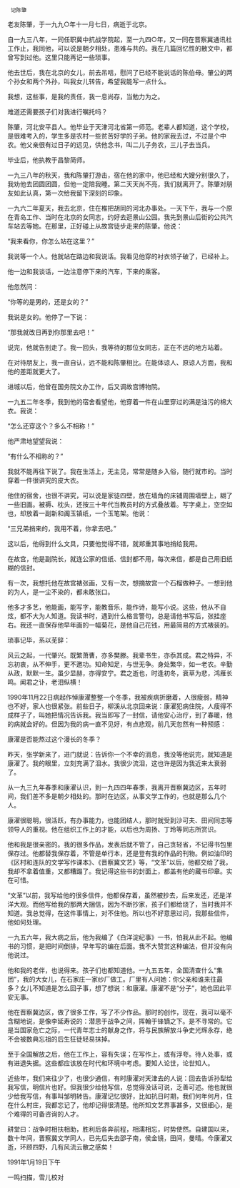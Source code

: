      记陈肇 

  老友陈肇，于一九九○年十一月七日，病逝于北京。 

  自一九三八年，一同任职冀中抗战学院起，至一九四○年，又一同在晋察冀通讯社工作止，我同他，可以说是朝夕相处，患难与共的。我在几篇回忆性的散文中，都曾写到过他。这里只能再记一些琐事。 

  他去世后，我在北京的女儿，前去吊唁，慰问了已经不能说话的陈伯母。肇公的两个孙女和两个外孙，叫我女儿转告，希望我能写一点什么。 

  我想，这些事，是我的责任，我一息尚存，当勉力为之。 

  难道还需要孩子们对我进行嘱托吗？ 

  陈肇，河北安平县人。他毕业于天津河北省第一师范。老辈人都知道，这个学校，是很难考入的，学生多是农村一些贫苦好学的子弟。他的家我去过，不过是个中农。他父亲很有过日子的远见，供他念书，叫二儿子务农，三儿子去当兵。 

  毕业后，他执教于昌黎简师。 

  一九三八年的秋天，我和陈肇打游击，宿在他的家中，他已经和大嫂分别很久了，我劝他去团圆团圆，但他一定陪我睡。第二天天尚不亮，我们就离开了。陈肇对朋友如此认真，第一次给我留下深刻的印象。 

  一九六二年夏天，我去北京，住在椎把胡同的河北办事处。一天下午，我与一个原在青岛工作、当时在北京的女同志，约好去逛景山公园。我先到景山后街的公共汽车站去等她。在那里，正好碰上从故宫徒步走来的陈肇。他说： 

  “我来看你，你怎么站在这里？” 

  我说等一个人。他就站在路边和我说话。我看见他穿的衬衣领子破了，已经补上。 

  他一边和我谈话，一边注意停下来的汽车，下来的乘客。 

  他忽然问： 

  “你等的是男的，还是女的？” 

  我说是女的。他停了一下说： 

  “那我就改日再到你那里去吧！” 

  说完，他就告别走了。我一回头，我等待的那位女同志，正在不远的地方站着。 

  在对待朋友上，我一直自认，远不能和陈肇相比。在能体谅人、原谅人方面，我和他的差距就更大了。 

  进城以后，他曾在国务院文办工作，后又调故宫博物院。 

  一九五二年冬季，我到他的宿舍看望他，他穿着一件在山里穿过的满是油污的棉大衣。我说： 

  “怎么还穿这个？多么不相称！” 

  他严肃地望望我说： 

  “有什么不相称的？” 

  我就不能再往下说了。我在生活上，无主见，常常是随乡入俗，随行就市的。当时穿着一件很讲究的皮大衣。 

  他住的宿舍，也很不讲究，可以说是家徒四壁，放在墙角的床铺周围墙壁上，糊了一些旧画。被褥、枕头，还按三十年代当教员时的方式叠放着。写字桌上，空空如也，却放着一副新和阗玉镇纸，一个玉笔架。他说： 

  “三兄弟捎来的，我用不着，你拿去吧。” 

  这以后，他得到什么文具，只要他觉得不错，就郑重其事地捎给我用。 

  在故宫，他是副院长，就连公家的信纸、信封都不用，每次来信，都是自己用旧纸糊的信封。 

  有一次，我想托他在故宫裱张画，又有一次，想摘故宫一个石榴做种子。一想到他的为人，是一尘不染的，都未敢张口。 

  他多才多艺，他能画，能写字，能教音乐，能作诗，能写小说。这些，他从不自炫，都不大为人知道。我读书时，遇到什么格言警句，总是请他书写后，张挂座右。我还一直保存他早年画的一幅菊花，是他自己花钱，用最简易的方式裱装的。 

  琐事记毕，系以芜辞： 

  风云之起，一代肇兴。既繁萧曹，亦多樊滕。我辈书生，亦忝其成。君之特异，不忘初衷，从不伸手，更不邀功。知命知足，与世无争。身处繁华，如一老农。辛勤从政，默默一生。虽少显赫，亦得安宁。君之逝也，时逢初冬，衰草为悲，鸿雁长鸣。闻君之讣，老泪纵横！ 

  1990年11月22日病起作悼康濯整整一个冬季，我被疾病折磨着，人很瘦弱，精神也不好，家人也很紧张。前些日子，柳溪从北京回来说：康濯犯病住院，人瘦得不成样子了，叫她把情况告诉我。我当即写了一封信，请他安心治疗，到了春暖，他的病就会好的。但因为我的病一直不见好，有点悲观，前几天忽然有一种预感： 

  康濯是否能熬过这个漫长的冬季？ 

  昨天，张学新来了，进门就说：告诉你一个不幸的消息，我没等他说完，就知道是康濯了。我的眼里，立刻充满了泪水。我很少流泪，这也许是因为我近来太衰弱了。 

  从一九三九年春季和康濯认识，到一九四四年春季，我离开晋察冀边区，五年时间，我们差不多是朝夕相处的。那时在边区，从事文学工作的，也就是那么几个人。 

  康濯很聪明，很活跃，有办事能力，也能团结人，那时就受到沙可夫、田间同志等领导人的重视。他在组织工作上的才能，以后也为周扬、丁玲等同志所赏识。 

  他和我是很亲密的。我的很多作品，发表后就不管了，自己贪轻省，不记得书包里保存过。他都替我保存着，不管是单行本，还是登有我的作品的刊物。例如油印的《区村和连队的文学写作课本》、《晋察冀文艺》等，“文革”以后，他都交给了我，我却不拿着值重，又都糟蹋了。我记得这些书的封面上，都盖有他的藏书印章。实在可惜。 

  “文革”以前，我写给他的很多信件，他都保存着，虽然被抄去，后来发还，还是洋洋大观。而他写给我的那两大捆信，因为不断抄家，孩子们都给烧了，当时我并不知道。我总觉得，在这件事情上，对不住他。所以也不好意思过问，我那些信件，他如何处理。 

  一九五六年，我大病之后，他为我编了《白洋淀纪事》一书，怕我从此不起。他编书的习惯，是把时间倒排，早年写的编在后面。我不大赞赏这种编法，但并没有向他说过。 

  他和我的老伴，也说得来。孩子们也都知道他。一九五五年，全国清查什么“集团”，我的大女儿，在石家庄一家纱厂做工。厂里有人问她：你父亲和谁来往最多？女儿不知道是怎么回子事，想了想说：和康濯。康濯不是“分子”，她也因此平安无事。 

  他在晋察冀边区，做了很多工作，写了不少作品。那时的创作，现在，我可以毫不含糊地说，是像李延寿说的：潜思于战争之间，挥翰于锋镝之下。是不寻常的。它是当国家危亡之际，一代青年志士的献身之作，将与民族解放斗争史光辉永存，绝不会被数典忘祖的后生狂徒轻易抹掉。 

  至于全国解放之后，他在工作上，容有失误；在写作上，或有浮夸。待人处事，或有进退失据。这些都应该放在时代和环境中考虑。要知人论世，论世知人。 

  近些年，我们来往少了，也很少通信，有时康濯对天津去的人说：回去告诉孙犁给我写信，明信片也好。但我很少给他写信，总觉得没话可说，乏善可述。他也就很少给我写信，有事叫邹明转告。康濯记忆很好，比如抗日时期，我们何年何月，住在什么村庄，我都忘记了，他却记得很清楚。他所知文艺界事甚多，又很细心，是个难得的可备咨询的人才。 

  耕堂曰：战争时相扶相助，胜利后各奔前程，相濡相忘，时势使然。自建国以来，数十年间，晋察冀文学同人，已先后失去邵子南，侯金镜，田间，曼晴。今康濯又逝，环顾四野，几有风流云散之感矣！ 

  1991年1月19日下午 

  一鸣扫描，雪儿校对 

